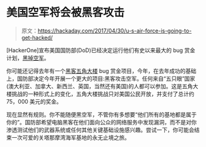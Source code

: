 # 美国空军将会被黑客攻击

> 原文：<https://hackaday.com/2017/04/30/u-s-air-force-is-going-to-get-hacked/>

[HackerOne]宣布美国国防部(DoD)已经决定运行他们有史以来最大的 bug 赏金计划，[黑掉空军](https://www.hackerone.com/blog/announcing-the-largest-dod-bug-bounty-challenge-ever-hack-the-air-force)。

你可能还记得去年有一个[黑客五角大楼](http://hackaday.com/2016/04/11/hack-the-pentagon-legally/) bug 赏金项目，今年，在去年成功的基础上，国防部决定今年开展一个更大的项目:黑客攻击空军。任何来自“五只眼”国家(澳大利亚、加拿大、新西兰、英国，当然还有美国)的人都可以参加。这是五角大楼挑战的一种形式上的变化，五角大楼挑战只对美国公民开放，并支付了总计约 75，000 美元的奖金。

现在显然有规则。你不能随便黑空军，不管你有多想要“他们所有的基地都是属于你的”。国防部希望电脑黑客在他们面向公众的网络服务中发现漏洞，而不是对你渗透测试他们的武器系统或任何其他关键基础设施感兴趣。尝试一下，你可能会结束一次可爱的关塔那摩湾海军基地的永无止境之旅。